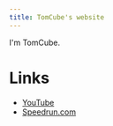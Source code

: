 ```yaml
---
title: TomCube's website
---
```


I'm TomCube.

# Links

- [YouTube](https://youtube.com/channel/UCEf5iYtqzl84Dvs6VyZyWIQ)
- [Speedrun.com](https://speedrun.com/user/TomCube)
